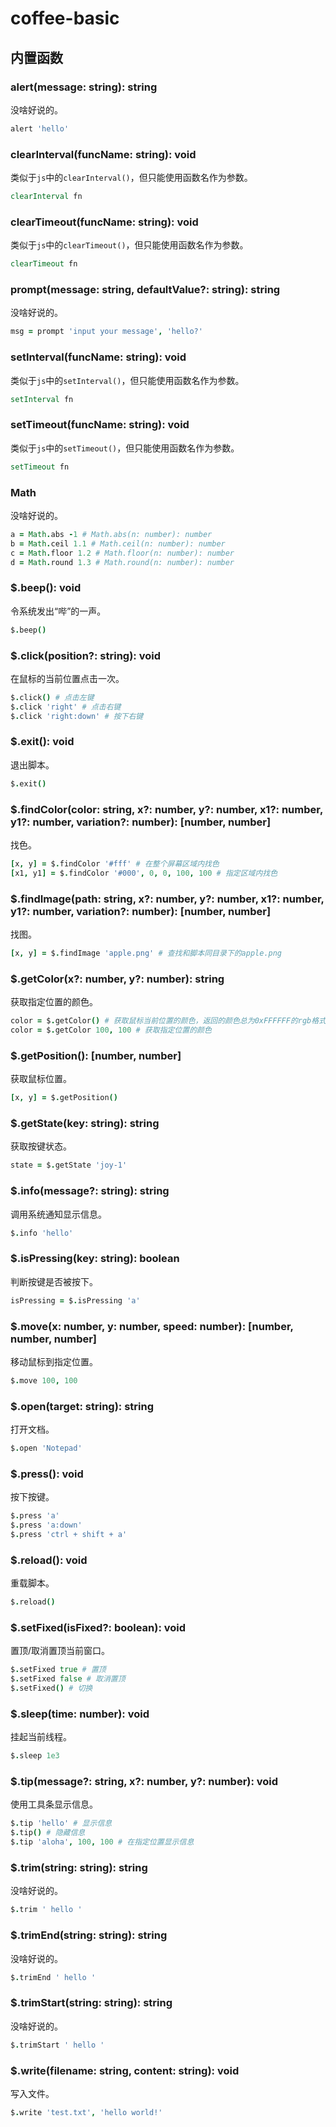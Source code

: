 # coffee-basic

## 内置函数

### alert(message: string): string

没啥好说的。

```coffeescript
alert 'hello'
```

### clearInterval(funcName: string): void

类似于`js`中的`clearInterval()`，但只能使用函数名作为参数。

```coffeescript
clearInterval fn
```

### clearTimeout(funcName: string): void

类似于`js`中的`clearTimeout()`，但只能使用函数名作为参数。

```coffeescript
clearTimeout fn
```

### prompt(message: string, defaultValue?: string): string

没啥好说的。

```coffeescript
msg = prompt 'input your message', 'hello?'
```

### setInterval(funcName: string): void

类似于`js`中的`setInterval()`，但只能使用函数名作为参数。

```coffeescript
setInterval fn
```

### setTimeout(funcName: string): void

类似于`js`中的`setTimeout()`，但只能使用函数名作为参数。

```coffeescript
setTimeout fn
```

### Math

没啥好说的。

```coffeescript
a = Math.abs -1 # Math.abs(n: number): number
b = Math.ceil 1.1 # Math.ceil(n: number): number
c = Math.floor 1.2 # Math.floor(n: number): number
d = Math.round 1.3 # Math.round(n: number): number
```

### $.beep(): void

令系统发出“哔”的一声。

```coffeescript
$.beep()
```

### $.click(position?: string): void

在鼠标的当前位置点击一次。

```coffeescript
$.click() # 点击左键
$.click 'right' # 点击右键
$.click 'right:down' # 按下右键
```

### $.exit(): void

退出脚本。

```coffeescript
$.exit()
```

### $.findColor(color: string, x?: number, y?: number, x1?: number, y1?: number, variation?: number): [number, number]

找色。

```coffeescript
[x, y] = $.findColor '#fff' # 在整个屏幕区域内找色
[x1, y1] = $.findColor '#000', 0, 0, 100, 100 # 指定区域内找色
```

### $.findImage(path: string, x?: number, y?: number, x1?: number, y1?: number, variation?: number): [number, number]

找图。

```coffeescript
[x, y] = $.findImage 'apple.png' # 查找和脚本同目录下的apple.png
```

### $.getColor(x?: number, y?: number): string

获取指定位置的颜色。

```coffeescript
color = $.getColor() # 获取鼠标当前位置的颜色，返回的颜色总为0xFFFFFF的rgb格式
color = $.getColor 100, 100 # 获取指定位置的颜色
```

### $.getPosition(): [number, number]

获取鼠标位置。

```coffeescript
[x, y] = $.getPosition()
```

### $.getState(key: string): string

获取按键状态。

```coffeescript
state = $.getState 'joy-1'
```

### $.info(message?: string): string

调用系统通知显示信息。

```coffeescript
$.info 'hello'
```

### $.isPressing(key: string): boolean

判断按键是否被按下。

```coffeescript
isPressing = $.isPressing 'a'
```

### $.move(x: number, y: number, speed: number): [number, number, number]

移动鼠标到指定位置。

```coffeescript
$.move 100, 100
```

### $.open(target: string): string

打开文档。

```coffeescript
$.open 'Notepad'
```

### $.press(): void

按下按键。

```coffeescript
$.press 'a'
$.press 'a:down'
$.press 'ctrl + shift + a'
```

### $.reload(): void

重载脚本。

```coffeescript
$.reload()
```

### $.setFixed(isFixed?: boolean): void

置顶/取消置顶当前窗口。

```coffeescript
$.setFixed true # 置顶
$.setFixed false # 取消置顶
$.setFixed() # 切换
```

### $.sleep(time: number): void

挂起当前线程。

```coffeescript
$.sleep 1e3
```

### $.tip(message?: string, x?: number, y?: number): void

使用工具条显示信息。

```coffeescript
$.tip 'hello' # 显示信息
$.tip() # 隐藏信息
$.tip 'aloha', 100, 100 # 在指定位置显示信息
```

### $.trim(string: string): string

没啥好说的。

```coffeescript
$.trim ' hello '
```

### $.trimEnd(string: string): string

没啥好说的。

```coffeescript
$.trimEnd ' hello '
```

### $.trimStart(string: string): string

没啥好说的。

```coffeescript
$.trimStart ' hello '
```

### $.write(filename: string, content: string): void

写入文件。

```coffeescript
$.write 'test.txt', 'hello world!'
```

